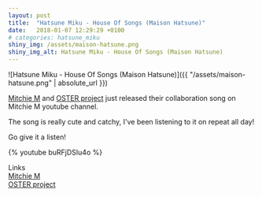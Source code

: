 ```yaml
---
layout: post
title:  "Hatsune Miku - House Of Songs (Maison Hatsune)"
date:   2018-01-07 12:29:29 +0100
# categories: hatsune_miku
shiny_img: /assets/maison-hatsune.png
shiny_img_alt: Hatsune Miku - House Of Songs (Maison Hatsune)
---
```


![Hatsune Miku - House Of Songs (Maison Hatsune)]({{ "/assets/maison-hatsune.png" | absolute_url }})

[Mitchie M] and [OSTER project] just released their collaboration song on Mitchie M youtube channel.

The song is really cute and catchy, I've been listening to it on repeat all day!

Go give it a listen!

{% youtube buRFjDSIu4o %}

Links  
[Mitchie M](http://mitchie-m.com/)  
[OSTER project](http://fuwafuwacinnamon.sakura.ne.jp/)

[Mitchie M]: http://mitchie-m.com/
[OSTER project]: http://fuwafuwacinnamon.sakura.ne.jp/
